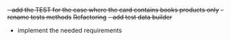 ~~- add the TEST for the case where the card contains books products only~~
~~- rename tests methods~~
~~Refactoring~~
~~- add test data builder~~
- implement the needed requirements 